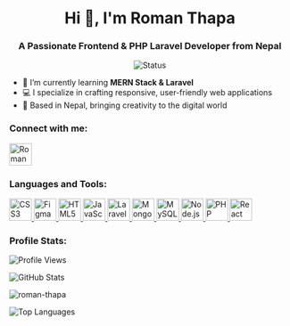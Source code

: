 <h1 align="center">Hi 👋, I'm Roman Thapa</h1>
<h3 align="center">A Passionate Frontend & PHP Laravel Developer from Nepal</h3>

<p align="center">
  <img src="https://img.shields.io/badge/Status-Building%20Awesome%20Projects-green?style=flat-square" alt="Status" />
</p>

- 🌱 I’m currently learning **MERN Stack & Laravel**  
- 💻 I specialize in crafting responsive, user-friendly web applications  
- 📍 Based in Nepal, bringing creativity to the digital world  

<h3 align="left">Connect with me:</h3>
<p align="left">
  <a href="https://linkedin.com/in/roman-thapa" target="_blank">
    <img align="center" src="https://cdn.jsdelivr.net/gh/devicons/devicon@latest/icons/linkedin/linkedin-original.svg" alt="Roman Thapa LinkedIn" height="40" width="40" />
  </a>
</p>

<h3 align="left">Languages and Tools:</h3>
<p align="left">
  <a href="https://www.w3schools.com/css/" target="_blank" rel="noreferrer">
    <img src="https://cdn.jsdelivr.net/gh/devicons/devicon@latest/icons/css3/css3-original.svg" alt="CSS3" width="40" height="40"/>
  </a>
  <a href="https://www.figma.com/" target="_blank" rel="noreferrer">
    <img src="https://cdn.jsdelivr.net/gh/devicons/devicon@latest/icons/figma/figma-original.svg" alt="Figma" width="40" height="40"/>
  </a>
  <a href="https://www.w3.org/html/" target="_blank" rel="noreferrer">
    <img src="https://cdn.jsdelivr.net/gh/devicons/devicon@latest/icons/html5/html5-original.svg" alt="HTML5" width="40" height="40"/>
  </a>
  <a href="https://developer.mozilla.org/en-US/docs/Web/JavaScript" target="_blank" rel="noreferrer">
    <img src="https://cdn.jsdelivr.net/gh/devicons/devicon@latest/icons/javascript/javascript-original.svg" alt="JavaScript" width="40" height="40"/>
  </a>
  <a href="https://laravel.com/" target="_blank" rel="noreferrer">
    <img src="https://cdn.jsdelivr.net/gh/devicons/devicon@latest/icons/laravel/laravel-original.svg" alt="Laravel" width="40" height="40"/>
  </a>
  <a href="https://www.mongodb.com/" target="_blank" rel="noreferrer">
    <img src="https://cdn.jsdelivr.net/gh/devicons/devicon@latest/icons/mongodb/mongodb-original.svg" alt="MongoDB" width="40" height="40"/>
  </a>
  <a href="https://www.mysql.com/" target="_blank" rel="noreferrer">
    <img src="https://cdn.jsdelivr.net/gh/devicons/devicon@latest/icons/mysql/mysql-original.svg" alt="MySQL" width="40" height="40"/>
  </a>
  <a href="https://nodejs.org" target="_blank" rel="noreferrer">
    <img src="https://cdn.jsdelivr.net/gh/devicons/devicon@latest/icons/nodejs/nodejs-original.svg" alt="Node.js" width="40" height="40"/>
  </a>
  <a href="https://www.php.net" target="_blank" rel="noreferrer">
    <img src="https://cdn.jsdelivr.net/gh/devicons/devicon@latest/icons/php/php-original.svg" alt="PHP" width="40" height="40"/>
  </a>
  <a href="https://reactjs.org/" target="_blank" rel="noreferrer">
    <img src="https://cdn.jsdelivr.net/gh/devicons/devicon@latest/icons/react/react-original.svg" alt="React" width="40" height="40"/>
  </a>
</p>

<h3 align="left">Profile Stats:</h3>
<p align="left">
  <img src="https://komarev.com/ghpvc/?username=roman-thapa&label=Profile%20views&color=0e75b6&style=flat" alt="Profile Views" />
</p>
<p align="left">
  <img src="https://github-readme-stats.vercel.app/api?username=roman-thapa&show_icons=true&theme=radical" alt="GitHub Stats" />
</p>
<p>
  <img align="center" src="https://github-readme-streak-stats.herokuapp.com/?user=roman-thapa&theme=dark" alt="roman-thapa" />
</p>
<p align="left">
  <img src="https://github-readme-stats.vercel.app/api/top-langs/?username=roman-thapa&layout=compact&theme=radical" alt="Top Languages" />
</p>
